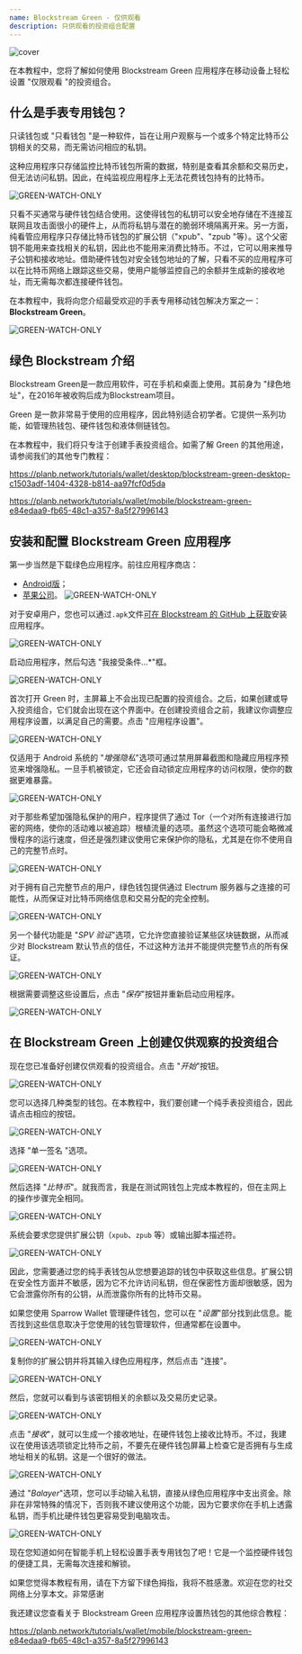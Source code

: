 ```yaml
---
name: Blockstream Green - 仅供观看
description: 只供观看的投资组合配置
---
```

![cover](assets/cover.webp)

在本教程中，您将了解如何使用 Blockstream Green 应用程序在移动设备上轻松设置 "仅限观看 "的投资组合。

## 什么是手表专用钱包？

只读钱包或 "只看钱包 "是一种软件，旨在让用户观察与一个或多个特定比特币公钥相关的交易，而无需访问相应的私钥。

这种应用程序只存储监控比特币钱包所需的数据，特别是查看其余额和交易历史，但无法访问私钥。因此，在纯监视应用程序上无法花费钱包持有的比特币。

![GREEN-WATCH-ONLY](assets/fr/01.webp)

只看不买通常与硬件钱包结合使用。这使得钱包的私钥可以安全地存储在不连接互联网且攻击面很小的硬件上，从而将私钥与潜在的脆弱环境隔离开来。另一方面，纯看管应用程序只存储比特币钱包的扩展公钥（"xpub"、"zpub "等）。这个父密钥不能用来查找相关的私钥，因此也不能用来消费比特币。不过，它可以用来推导子公钥和接收地址。借助硬件钱包对安全钱包地址的了解，只看不买的应用程序可以在比特币网络上跟踪这些交易，使用户能够监控自己的余额并生成新的接收地址，而无需每次都连接硬件钱包。

在本教程中，我将向您介绍最受欢迎的手表专用移动钱包解决方案之一： **Blockstream Green**。

![GREEN-WATCH-ONLY](assets/fr/02.webp)

## 绿色 Blockstream 介绍

Blockstream Green是一款应用软件，可在手机和桌面上使用。其前身为 "绿色地址"，在2016年被收购后成为Blockstream项目。

Green 是一款非常易于使用的应用程序，因此特别适合初学者。它提供一系列功能，如管理热钱包、硬件钱包和液体侧链钱包。

在本教程中，我们将只专注于创建手表投资组合。如需了解 Green 的其他用途，请参阅我们的其他专门教程：

https://planb.network/tutorials/wallet/desktop/blockstream-green-desktop-c1503adf-1404-4328-b814-aa97fcf0d5da

https://planb.network/tutorials/wallet/mobile/blockstream-green-e84edaa9-fb65-48c1-a357-8a5f27996143

## 安装和配置 Blockstream Green 应用程序

第一步当然是下载绿色应用程序。前往应用程序商店：

- [Android版](https://play.google.com/store/apps/details?id=com.greenaddress.greenbits_android_wallet)；
- [苹果公司](https://apps.apple.com/us/app/green-bitcoin-wallet/id1402243590)。
![GREEN-WATCH-ONLY](assets/fr/03.webp)

对于安卓用户，您也可以通过`.apk`文件[可在 Blockstream 的 GitHub 上获取](https://github.com/Blockstream/green_android/releases)安装应用程序。

![GREEN-WATCH-ONLY](assets/fr/04.webp)

启动应用程序，然后勾选 "我接受条件...*"框。

![GREEN-WATCH-ONLY](assets/fr/05.webp)

首次打开 Green 时，主屏幕上不会出现已配置的投资组合。之后，如果创建或导入投资组合，它们就会出现在这个界面中。在创建投资组合之前，我建议你调整应用程序设置，以满足自己的需要。点击 "应用程序设置"。

![GREEN-WATCH-ONLY](assets/fr/06.webp)

仅适用于 Android 系统的 "*增强隐私*"选项可通过禁用屏幕截图和隐藏应用程序预览来增强隐私。一旦手机被锁定，它还会自动锁定应用程序的访问权限，使你的数据更难暴露。

![GREEN-WATCH-ONLY](assets/fr/07.webp)

对于那些希望加强隐私保护的用户，程序提供了通过 Tor（一个对所有连接进行加密的网络，使你的活动难以被追踪）根植流量的选项。虽然这个选项可能会略微减慢程序的运行速度，但还是强烈建议使用它来保护你的隐私，尤其是在你不使用自己的完整节点时。

![GREEN-WATCH-ONLY](assets/fr/08.webp)

对于拥有自己完整节点的用户，绿色钱包提供通过 Electrum 服务器与之连接的可能性，从而保证对比特币网络信息和交易分配的完全控制。

![GREEN-WATCH-ONLY](assets/fr/09.webp)

另一个替代功能是 "*SPV 验证*"选项，它允许您直接验证某些区块链数据，从而减少对 Blockstream 默认节点的信任，不过这种方法并不能提供完整节点的所有保证。

![GREEN-WATCH-ONLY](assets/fr/10.webp)

根据需要调整这些设置后，点击 "*保存*"按钮并重新启动应用程序。

![GREEN-WATCH-ONLY](assets/fr/11.webp)

## 在 Blockstream Green 上创建仅供观察的投资组合

现在您已准备好创建仅供观看的投资组合。点击 "*开始*"按钮。

![GREEN-WATCH-ONLY](assets/fr/12.webp)

您可以选择几种类型的钱包。在本教程中，我们要创建一个纯手表投资组合，因此请点击相应的按钮。

![GREEN-WATCH-ONLY](assets/fr/13.webp)

选择 "单一签名 "选项。

![GREEN-WATCH-ONLY](assets/fr/14.webp)

然后选择 "*比特币*"。就我而言，我是在测试网钱包上完成本教程的，但在主网上的操作步骤完全相同。

![GREEN-WATCH-ONLY](assets/fr/15.webp)

系统会要求您提供扩展公钥（`xpub`、`zpub` 等）或输出脚本描述符。

![GREEN-WATCH-ONLY](assets/fr/16.webp)

因此，您需要通过您的纯手表钱包从您想要追踪的钱包中获取这些信息。扩展公钥在安全性方面并不敏感，因为它不允许访问私钥，但在保密性方面却很敏感，因为它会泄露你所有的公钥，从而泄露你所有的比特币交易。

如果您使用 Sparrow Wallet 管理硬件钱包，您可以在 "*设置*"部分找到此信息。能否找到这些信息取决于您使用的钱包管理软件，但通常都在设置中。

![GREEN-WATCH-ONLY](assets/fr/17.webp)

复制你的扩展公钥并将其输入绿色应用程序，然后点击 "连接"。

![GREEN-WATCH-ONLY](assets/fr/18.webp)

然后，您就可以看到与该密钥相关的余额以及交易历史记录。

![GREEN-WATCH-ONLY](assets/fr/19.webp)

点击 "*接收*"，就可以生成一个接收地址，在硬件钱包上接收比特币。不过，我建议在使用该选项锁定比特币之前，不要先在硬件钱包屏幕上检查它是否拥有与生成地址相关的私钥。这是一个很好的做法。

![GREEN-WATCH-ONLY](assets/fr/20.webp)

通过 "*Balayer*"选项，您可以手动输入私钥，直接从绿色应用程序中支出资金。除非在非常特殊的情况下，否则我不建议使用这个功能，因为它要求你在手机上透露私钥，而手机比硬件钱包更容易受到电脑攻击。

![GREEN-WATCH-ONLY](assets/fr/21.webp)

现在您知道如何在智能手机上轻松设置手表专用钱包了吧！它是一个监控硬件钱包的便捷工具，无需每次连接和解锁。

如果您觉得本教程有用，请在下方留下绿色拇指，我将不胜感激。欢迎在您的社交网络上分享本文。非常感谢

我还建议您查看关于 Blockstream Green 应用程序设置热钱包的其他综合教程：

https://planb.network/tutorials/wallet/mobile/blockstream-green-e84edaa9-fb65-48c1-a357-8a5f27996143
